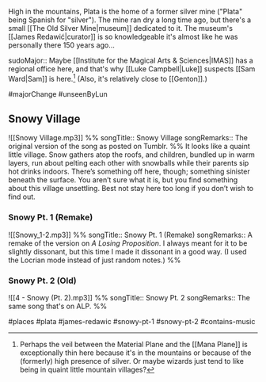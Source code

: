 High in the mountains, Plata is the home of a former silver mine ("Plata" being Spanish for "silver"). The mine ran dry a long time ago, but there's a small [[The Old Silver Mine|museum]] dedicated to it. The museum's [[James Redawić|curator]] is so knowledgeable it's almost like he was personally there 150 years ago...

sudoMajor:: Maybe [[Institute for the Magical Arts & Sciences|IMAS]] has a regional office here, and that's why [[Luke Campbell|Luke]] suspects [[Sam Ward|Sam]] is here.[^1] (Also, it's relatively close to [[Genton]].)

[^1]: Perhaps the veil between the Material Plane and the [[Mana Plane]] is exceptionally thin here because it's in the mountains or because of the (formerly) high presence of silver. Or maybe wizards just tend to like being in quaint little mountain villages?

#majorChange #unseenByLun 

## Snowy Village
![[Snowy Village.mp3]]
%%
songTitle:: Snowy Village
songRemarks:: The original version of the song as posted on Tumblr.
%%
It looks like a quaint little village. Snow gathers atop the roofs, and children, bundled up in warm layers, run about pelting each other with snowballs while their parents sip hot drinks indoors. There’s something off here, though; something sinister beneath the surface. You aren’t sure what it is, but you find something about this village unsettling. Best not stay here too long if you don’t wish to find out.

### Snowy Pt. 1 (Remake)
![[Snowy_1-2.mp3]]
%%
songTitle:: Snowy Pt. 1 (Remake)
songRemarks:: A remake of the version on *A Losing Proposition*. I always meant for it to be slightly dissonant, but this time I made it dissonant in a good way. (I used the Locrian mode instead of just random notes.)
%%
### Snowy Pt. 2 (Old)
![[4 - Snowy (Pt. 2).mp3]]
%%
songTitle:: Snowy Pt. 2
songRemarks:: The same song that's on ALP.
%%

#places #plata #james-redawic #snowy-pt-1 #snowy-pt-2 #contains-music 
